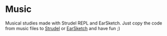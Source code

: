 # Music
Musical studies made with Strudel REPL and EarSketch. Just copy the code from music files to [Strudel](https://strudel.cc/) or [EarSketch](https://earsketch.gatech.edu/) and have fun ;) 


